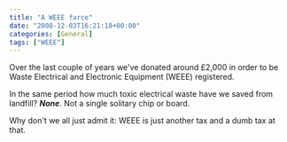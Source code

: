```yaml
---
title: "A WEEE farce"
date: "2008-12-03T16:21:18+00:00"
categories: [General]
tags: ["WEEE"]
---
```


Over the last couple of years we've donated around £2,000 in order to be Waste Electrical and Electronic Equipment (WEEE) registered.

In the same period how much toxic electrical waste have we saved from landfill? <strong><em>None</em></strong>. Not a single solitary chip or board.

Why don't we all just admit it: WEEE is just another tax and a dumb tax at that.
